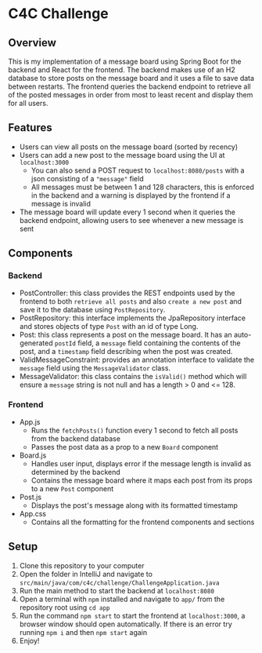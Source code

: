 # C4C Challenge

## Overview
This is my implementation of a message board using Spring Boot for the backend and React for the frontend. 
The backend makes use of an H2 database to store posts on the message board and it uses a file to save data between restarts. 
The frontend queries the backend endpoint to retrieve all of the posted messages in order from most to least recent and display them for all users. 

## Features
- Users can view all posts on the message board (sorted by recency)
- Users can add a new post to the message board using the UI at `localhost:3000`
    - You can also send a POST request to `localhost:8080/posts` with a json consisting of a `"message"` field
    - All messages must be between 1 and 128 characters, this is enforced in the backend and a warning is displayed by the frontend if a message is invalid
- The message board will update every 1 second when it queries the backend endpoint, allowing users to see whenever a new message is sent

## Components
### Backend
- PostController: this class provides the REST endpoints used by the frontend to both `retrieve all posts` and also `create a new post` and save it to the database using `PostRepository`.
- PostRepository: this interface implements the JpaRepository interface and stores objects of type `Post` with an id of type Long.
- Post: this class represents a post on the message board. It has an auto-generated `postId` field, a `message` field containing the contents of the post, and a `timestamp` field describing when the post was created.
- ValidMessageConstraint: provides an annotation interface to validate the `message` field using the `MessageValidator` class.
- MessageValidator: this class contains the `isValid()` method which will ensure a `message` string is not null and has a length > 0 and <= 128.

### Frontend
- App.js
  - Runs the `fetchPosts()` function every 1 second to fetch all posts from the backend database
  - Passes the post data as a prop to a new `Board` component
- Board.js
  - Handles user input, displays error if the message length is invalid as determined by the backend
  - Contains the message board where it maps each post from its props to a new `Post` component
- Post.js
  - Displays the post's message along with its formatted timestamp
- App.css
  - Contains all the formatting for the frontend components and sections


## Setup
1. Clone this repository to your computer
2. Open the folder in IntelliJ and navigate to `src/main/java/com/c4c/challenge/ChallengeApplication.java`
3. Run the main method to start the backend at `localhost:8080`
4. Open a terminal with `npm` installed and navigate to `app/` from the repository root using `cd app`
5. Run the command `npm start` to start the frontend at `localhost:3000`, a browser window should open automatically. If there is an error try running `npm i` and then `npm start` again
6. Enjoy!
